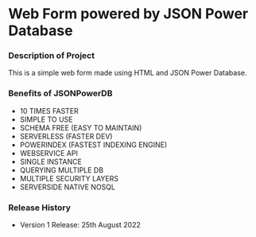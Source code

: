# Web Form powered by JSON Power Database

### Description of Project

This is a simple web form made using HTML and JSON Power Database.

### Benefits of JSONPowerDB

* 10 TIMES FASTER
* SIMPLE TO USE
* SCHEMA FREE (EASY TO MAINTAIN)
* SERVERLESS (FASTER DEV)
* POWERINDEX (FASTEST INDEXING ENGINE)
* WEBSERVICE API
* SINGLE INSTANCE
* QUERYING MULTIPLE DB
* MULTIPLE SECURITY LAYERS
* SERVERSIDE NATIVE NOSQL

### Release History

* Version 1 Release: 25th August 2022

